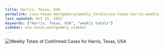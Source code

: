 ```yaml
---
title: Harris, Texas, USA
permalink: /usa-texas-montgomery/weekly_totals/usa-texas-harris-weekly_totals.html
last_updated: Oct 15, 2021
keywords: ["Harris, Texas, USA", "weekly totals"]
sidebar: usa-texas-montgomery_sidebar
---
```


![Weekly Totals of Confirmed Cases for Harris, Texas, USA](/covid_tracker/images/graphs/usa-texas-harris-weekly_totals_graph.png)
